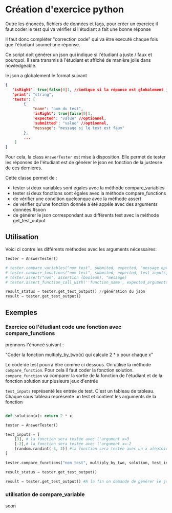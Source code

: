 # Création d'exercice python

Outre les énoncés, fichiers de données et tags,
pour créer un exercice il faut coder le test 
qui va vérifier si l'étudiant a fait une bonne réponse

Il faut donc compléter "correction code" qui va être
executé chaque fois que l'étudiant soumet une réponse. 

Ce script doit générer un json qui indique si l'étudiant
a juste / faux et pourquoi. Il sera transmis à l'étudiant et
affiché de manière jolie dans nowledgeable.

le json a globalement le format suivant
```json
{
   'isRight': true|false|0|1, //indique si la réponse est globalement juste ounon
   'print': "string",
   'tests': [
        {
            "name": "nom du test",
            'isRight': true|false|0|1,
            'expected': "value" //optionnel,
            'submitted': "value" //optionnel,
            "message": "message si le test est faux"
        },
        ...
    ]
}

```

Pour cela, la class `AnswerTester` est mise à disposition.
Elle permet de tester les réponses de l'étudiant est de 
générer le json en fonction de la justesse de ces dernieres.

Cette classe permet de :
- tester si deux variables sont égales avec la méthode compare_variables
- tester si deux fonctions sont égales avec la méthode compare_functions
- de vérifier une condition quelconque avec la méthode assert
- de vérifier qu'une fonction donnée a été appéle avec des arguments données #soon
- de générer le json correspondant aux différents test avec la méthode get_test_output

## Utilisation

Voici ci contre les différents méthodes avec les arguments nécessaires: 

```python
tester = AnswerTester()

# tester.compare_variables("nom test", submited, expected, "message optionnel mais recommendé")
# tester.compare_functions("nom test", submited, expected, test_inputs, "message")
# tester.assert("nom", assertion (boolean), "message)
# tester.assert_function_call_with(''function_name', expected_arguments) #not ready yet

result_status = tester.get_test_output() //génération du json
result = tester.get_test_output()

```
## Exemples

### Exercice où l'étudiant code une fonction avec compare_functions 

prennons l'énoncé suivant : 

"Coder la fonction multiply_by_two(x) qui calcule 2 * x pour chaque x"

Le code de test pourra être comme ci dessous. 
On utilise la méthode `compare_function`.
Pour cela il faut coder la fonction solution.
`compare_function` va comparer la sortie de la fonction de l'étudiant
et de la fonction solution sur plusieurs jeux d'entrée

`test_inputs` représenté les entrée de test. 
C'est un tableau de tableau.
Chaque sous tableau représente un test et contient les arguments de la fonction

```python

def solution(x): return 2 * x

tester = AnswerTester()

test_inputs = [
    [3], # la fonction sera testée avec l'argument x=3
    [-2],# la fonction sera testée avec l'argument x=-2
    [random.randint(-3, 3)] #la fonction sera testée avec un x aléatoire entre -3 et 3
]

tester.compare_functions("nom test", multiply_by_two, solution, test_inputs, "message")

result_status = tester.get_test_output()

result = tester.get_test_output() #A la fin on demande de générer le json

```

### utilisation de compare_variable

soon
